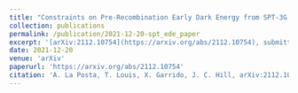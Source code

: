 ```yaml
---
title: "Constraints on Pre-Recombination Early Dark Energy from SPT-3G Public Data"
collection: publications
permalink: /publication/2021-12-20-spt_ede_paper
excerpt: '[arXiv:2112.10754](https://arxiv.org/abs/2112.10754), submitted in Phys. Rev. D'
date: 2021-12-20
venue: 'arXiv'
paperurl: 'https://arxiv.org/abs/2112.10754'
citation: 'A. La Posta, T. Louis, X. Garrido, J. C. Hill, arXiv:2112.10754 (2021)'
---
```

